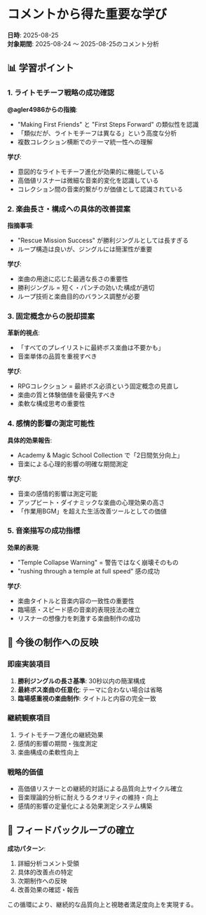 # コメントから得た重要な学び

**日時**: 2025-08-25  
**対象期間**: 2025-08-24 〜 2025-08-25のコメント分析

## 📊 学習ポイント

### 1. ライトモチーフ戦略の成功確認
**@agler4986からの指摘**:
- "Making First Friends" と "First Steps Forward" の類似性を認識
- 「類似だが、ライトモチーフは異なる」という高度な分析
- 複数コレクション横断でのテーマ統一性への理解

**学び**: 
- 意図的なライトモチーフ進化が効果的に機能している
- 高価値リスナーは微細な音楽的変化を認識している
- コレクション間の音楽的繋がりが価値として認識されている

### 2. 楽曲長さ・構成への具体的改善提案
**指摘事項**:
- "Rescue Mission Success" が勝利ジングルとしては長すぎる
- ループ構造は良いが、ジングルには簡潔性が重要

**学び**:
- 楽曲の用途に応じた最適な長さの重要性
- 勝利ジングル = 短く・パンチの効いた構成が適切
- ループ技術と楽曲目的のバランス調整が必要

### 3. 固定概念からの脱却提案
**革新的視点**:
- 「すべてのプレイリストに最終ボス楽曲は不要かも」
- 音楽単体の品質を重視すべき

**学び**:
- RPGコレクション = 最終ボス必須という固定概念の見直し
- 楽曲の質と体験価値を最優先すべき
- 柔軟な構成思考の重要性

### 4. 感情的影響の測定可能性
**具体的効果報告**:
- Academy & Magic School Collection で「2日間気分向上」
- 音楽による心理的影響の明確な期間測定

**学び**:
- 音楽の感情的影響は測定可能
- アップビート・ダイナミックな楽曲の心理効果の高さ
- 「作業用BGM」を超えた生活改善ツールとしての価値

### 5. 音楽描写の成功指標
**効果的表現**:
- "Temple Collapse Warning" = 警告ではなく崩壊そのもの
- "rushing through a temple at full speed" 感の成功

**学び**:
- 楽曲タイトルと音楽内容の一致性の重要性
- 臨場感・スピード感の音楽的表現技法の確立
- リスナーの想像力を刺激する楽曲制作の成功

## 🎯 今後の制作への反映

### 即座実装項目
1. **勝利ジングルの長さ基準**: 30秒以内の簡潔構成
2. **最終ボス楽曲の任意化**: テーマに合わない場合は省略
3. **臨場感重視の楽曲制作**: タイトルと内容の完全一致

### 継続観察項目
1. ライトモチーフ進化の継続効果
2. 感情的影響の期間・強度測定
3. 楽曲構成の柔軟性向上

### 戦略的価値
- 高価値リスナーとの継続的対話による品質向上サイクル確立
- 音楽理論的分析に耐えうるクオリティの維持・向上
- 感情的影響の定量化による効果測定システム構築

## 🔄 フィードバックループの確立

**成功パターン**:
1. 詳細分析コメント受領
2. 具体的改善点の特定
3. 次期制作への反映
4. 改善効果の確認・報告

この循環により、継続的な品質向上と視聴者満足度向上を実現する。